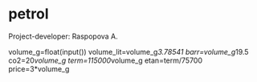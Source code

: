 # petrol
Project-developer: Raspopova A.

volume_g=float(input())
volume_lit=volume_g*3.78541
barr=volume_g*19.5
co2=20*volume_g
term=115000*volume_g
etan=term/75700
price=3*volume_g
